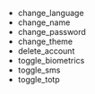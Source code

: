* change_language
* change_name
* change_password
* change_theme
* delete_account
* toggle_biometrics
* toggle_sms
* toggle_totp
